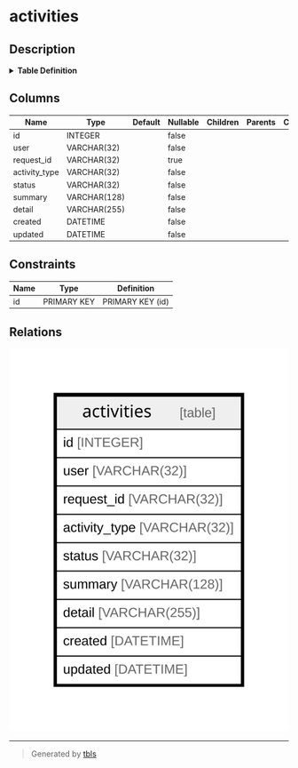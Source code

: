 # activities

## Description

<details>
<summary><strong>Table Definition</strong></summary>

```sql
CREATE TABLE activities (
	id INTEGER NOT NULL, 
	user VARCHAR(32) NOT NULL, 
	request_id VARCHAR(32), 
	activity_type VARCHAR(32) NOT NULL, 
	status VARCHAR(32) NOT NULL, 
	summary VARCHAR(128) NOT NULL, 
	detail VARCHAR(255) NOT NULL, 
	created DATETIME NOT NULL, 
	updated DATETIME NOT NULL, 
	PRIMARY KEY (id)
)
```

</details>

## Columns

| Name | Type | Default | Nullable | Children | Parents | Comment |
| ---- | ---- | ------- | -------- | -------- | ------- | ------- |
| id | INTEGER |  | false |  |  |  |
| user | VARCHAR(32) |  | false |  |  |  |
| request_id | VARCHAR(32) |  | true |  |  |  |
| activity_type | VARCHAR(32) |  | false |  |  |  |
| status | VARCHAR(32) |  | false |  |  |  |
| summary | VARCHAR(128) |  | false |  |  |  |
| detail | VARCHAR(255) |  | false |  |  |  |
| created | DATETIME |  | false |  |  |  |
| updated | DATETIME |  | false |  |  |  |

## Constraints

| Name | Type | Definition |
| ---- | ---- | ---------- |
| id | PRIMARY KEY | PRIMARY KEY (id) |

## Relations

![er](activities.svg)

---

> Generated by [tbls](https://github.com/k1LoW/tbls)

